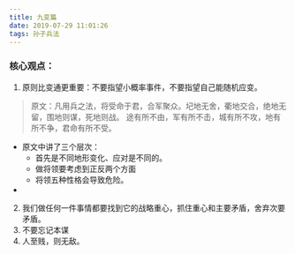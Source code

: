 ```yaml
---
title: 九变篇
date: 2019-07-29 11:01:26
tags: 孙子兵法
---
```


### 核心观点：
1. 原则比变通更重要：不要指望小概率事件，不要指望自己能随机应变。
  > 原文：凡用兵之法，将受命于君，合军聚众。圮地无舍，衢地交合，绝地无留，围地则谋，死地则战。 途有所不由，军有所不击，城有所不攻，地有所不争，君命有所不受。
  * 原文中讲了三个层次：
    - 首先是不同地形变化、应对是不同的。
    - 做将领要考虑到正反两个方面
    - 将领五种性格会导致危险。
  *  


2. 我们做任何一件事情都要找到它的战略重心，抓住重心和主要矛盾，舍弃次要矛盾。
3. 不要忘记本谋
4. 人至贱，则无敌。
